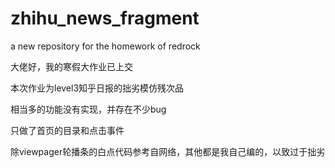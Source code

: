 # zhihu_news_fragment
a new repository for the homework of redrock

大佬好，我的寒假大作业已上交

本次作业为level3知乎日报的拙劣模仿残次品

相当多的功能没有实现，并存在不少bug

只做了首页的目录和点击事件

除viewpager轮播条的白点代码参考自网络，其他都是我自己编的，以致过于拙劣

